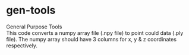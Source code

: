 # gen-tools
General Purpose Tools <br />
This code converts a numpy array file (.npy file) to point could data (.ply file). The  numpy array should have 3 columns for x, y & z coordinates respectively.
